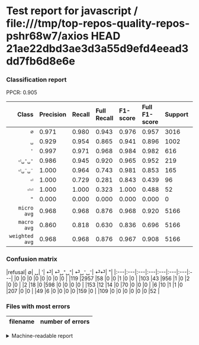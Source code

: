 # Test report for javascript / file:///tmp/top-repos-quality-repos-pshr68w7/axios HEAD 21ae22dbd3ae3d3a55d9efd4eead3dd7fb6d8e6e

### Classification report

PPCR: 0.905

| Class | Precision | Recall | Full Recall | F1-score | Full F1-score | Support | Full Support | PPCR |
|------:|:----------|:-------|:------------|:---------|:---------|:--------|:-------------|:-----|
| `∅` | 0.971| 0.980| 0.943| 0.976| 0.957| 3016| 3135| 0.962 |
| `␣` | 0.929| 0.954| 0.865| 0.941| 0.896| 1002| 1105| 0.907 |
| `'` | 0.997| 0.971| 0.968| 0.984| 0.982| 616| 618| 0.997 |
| `⏎␣⁺␣⁺` | 0.986| 0.945| 0.920| 0.965| 0.952| 219| 225| 0.973 |
| `⏎␣⁻␣⁻` | 1.000| 0.964| 0.743| 0.981| 0.853| 165| 214| 0.771 |
| `⏎` | 1.000| 0.729| 0.281| 0.843| 0.439| 96| 249| 0.386 |
| `⏎⏎` | 1.000| 1.000| 0.323| 1.000| 0.488| 52| 161| 0.323 |
| `"` | 0.000| 0.000| 0.000| 0.000| 0.000| 0| 0| 0.000 |
| `micro avg` | 0.968| 0.968| 0.876| 0.968| 0.920| 5166| 5707| 0.905 |
| `macro avg` | 0.860| 0.818| 0.630| 0.836| 0.696| 5166| 5707| 0.905 |
| `weighted avg` | 0.968| 0.968| 0.876| 0.967| 0.908| 5166| 5707| 0.905 |

### Confusion matrix

|refusal|  ∅| ␣| '| ⏎| ⏎␣⁺␣⁺| ⏎␣⁻␣⁻| ⏎⏎| "| 
|:---|:---|:---|:---|:---|:---|:---|:---|
|0 |0 |0 |0 |0 |0 |0 |0 |
|119 |2957 |58 |0 |0 |1 |0 |0 |
|103 |43 |956 |1 |0 |2 |0 |0 |
|2 |18 |0 |598 |0 |0 |0 |0 |
|153 |12 |14 |0 |70 |0 |0 |0 |
|6 |10 |1 |1 |0 |207 |0 |0 |
|49 |6 |0 |0 |0 |0 |159 |0 |
|109 |0 |0 |0 |0 |0 |0 |52 |

### Files with most errors

| filename | number of errors|
|:----:|:-----|

<details>
    <summary>Machine-readable report</summary>
```json
{
  "cl_report": {"\"": {"f1-score": 0.0, "precision": 0.0, "recall": 0.0, "support": 0}, "\u0027": {"f1-score": 0.9835526315789473, "precision": 0.9966666666666667, "recall": 0.9707792207792207, "support": 616}, "macro avg": {"f1-score": 0.836304545086677, "precision": 0.86027745527439, "recall": 0.817914651585508, "support": 5166}, "micro avg": {"f1-score": 0.967673248161053, "precision": 0.967673248161053, "recall": 0.967673248161053, "support": 5166}, "weighted avg": {"f1-score": 0.9674364273503792, "precision": 0.9681784952681634, "recall": 0.967673248161053, "support": 5166}, "\u2205": {"f1-score": 0.975585615308479, "precision": 0.9707813525935653, "recall": 0.9804376657824934, "support": 3016}, "\u23ce": {"f1-score": 0.8433734939759037, "precision": 1.0, "recall": 0.7291666666666666, "support": 96}, "\u23ce\u23ce": {"f1-score": 1.0, "precision": 1.0, "recall": 1.0, "support": 52}, "\u23ce\u2423\u207a\u2423\u207a": {"f1-score": 0.9650349650349651, "precision": 0.9857142857142858, "recall": 0.9452054794520548, "support": 219}, "\u23ce\u2423\u207b\u2423\u207b": {"f1-score": 0.9814814814814815, "precision": 1.0, "recall": 0.9636363636363636, "support": 165}, "\u2423": {"f1-score": 0.9414081733136386, "precision": 0.9290573372206026, "recall": 0.9540918163672655, "support": 1002}},
  "cl_report_full": {"\"": {"f1-score": 0.0, "precision": 0.0, "recall": 0.0, "support": 0}, "\u0027": {"f1-score": 0.9819376026272578, "precision": 0.9966666666666667, "recall": 0.9676375404530745, "support": 618}, "macro avg": {"f1-score": 0.6957645196582848, "precision": 0.86027745527439, "recall": 0.6303892650926392, "support": 5707}, "micro avg": {"f1-score": 0.9195254299641312, "precision": 0.967673248161053, "recall": 0.8759418258279306, "support": 5707}, "weighted avg": {"f1-score": 0.9078209801581401, "precision": 0.9692892259147202, "recall": 0.8759418258279306, "support": 5707}, "\u2205": {"f1-score": 0.95680310629348, "precision": 0.9707813525935653, "recall": 0.9432216905901116, "support": 3135}, "\u23ce": {"f1-score": 0.438871473354232, "precision": 1.0, "recall": 0.28112449799196787, "support": 249}, "\u23ce\u23ce": {"f1-score": 0.48826291079812206, "precision": 1.0, "recall": 0.32298136645962733, "support": 161}, "\u23ce\u2423\u207a\u2423\u207a": {"f1-score": 0.9517241379310346, "precision": 0.9857142857142858, "recall": 0.92, "support": 225}, "\u23ce\u2423\u207b\u2423\u207b": {"f1-score": 0.8525469168900804, "precision": 1.0, "recall": 0.7429906542056075, "support": 214}, "\u2423": {"f1-score": 0.8959700093720713, "precision": 0.9290573372206026, "recall": 0.865158371040724, "support": 1105}},
  "ppcr": 0.9052041352724725
}
```
</details>
